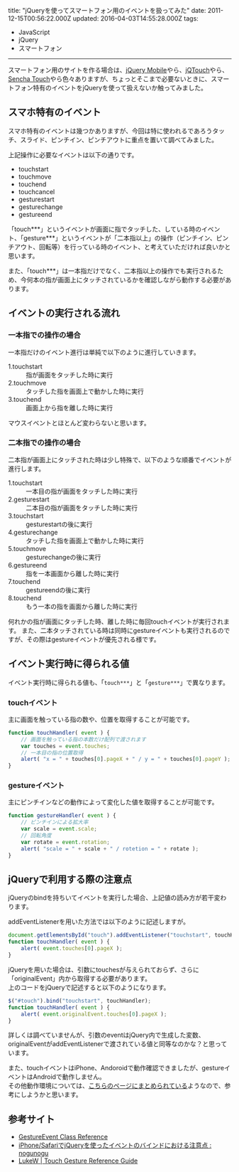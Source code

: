 title: "jQueryを使ってスマートフォン用のイベントを扱ってみた"
date: 2011-12-15T00:56:22.000Z
updated: 2016-04-03T14:55:28.000Z
tags: 
  - JavaScript
  - jQuery
  - スマートフォン
---

スマートフォン用のサイトを作る場合は、[jQuery Mobile](http://jquerymobile.com/)やら、[jQTouch](http://jqtouch.com/)やら、[Sencha Touch](http://www.sencha.com/products/touch/)やら色々ありますが、ちょっとそこまで必要ないときに、スマートフォン特有のイベントをjQueryを使って扱えないか触ってみました。


## スマホ特有のイベント

スマホ特有のイベントは幾つかありますが、今回は特に使われるであろうタッチ、スライド、ピンチイン、ピンチアウトに重点を置いて調べてみました。

上記操作に必要なイベントは以下の通りです。

- touchstart
- touchmove
- touchend
- touchcancel
- gesturestart
- gesturechange
- gestureend

「touch\*\*\*」というイベントが画面に指でタッチした、している時のイベント、「gesture\*\*\*」というイベントが「二本指以上」の操作（ピンチイン、ピンチアウト、回転等）を行っている時のイベント、と考えていただければ良いかと思います。

また、「touch\*\*\*」は一本指だけでなく、二本指以上の操作でも実行されるため、今何本の指が画面上にタッチされているかを確認しながら動作する必要があります。


## イベントの実行される流れ

### 一本指での操作の場合

一本指だけのイベント進行は単純で以下のように進行していきます。

<dl><dt>1.touchstart</dt><dd>指が画面をタッチした時に実行</dd><dt>2.touchmove</dt><dd>タッチした指を画面上で動かした時に実行</dd><dt>3.touchend</dt><dd>画面上から指を離した時に実行</dd></dl>マウスイベントとほとんど変わらないと思います。

### 二本指での操作の場合

二本指が画面上にタッチされた時は少し特殊で、以下のような順番でイベントが進行します。

<dl><dt>1.touchstart</dt><dd>一本目の指が画面をタッチした時に実行</dd><dt>2.gesturestart</dt><dd>二本目の指が画面をタッチした時に実行</dd><dt>3.touchstart</dt><dd>gesturestartの後に実行</dd><dt>4.gesturechange</dt><dd>タッチした指を画面上で動かした時に実行</dd><dt>5.touchmove</dt><dd>gesturechangeの後に実行</dd><dt>6.gestureend</dt><dd>指を一本画面から離した時に実行</dd><dt>7.touchend</dt><dd>gestureendの後に実行</dd><dt>8.touchend</dt><dd>もう一本の指を画面から離した時に実行</dd></dl>何れかの指が画面にタッチした時、離した時に毎回touchイベントが実行されます。  
 また、二本タッチされている時は同時にgestureイベントも実行されるのですが、その際はgestureイベントが優先される様です。


## イベント実行時に得られる値

イベント実行時に得られる値も、「`touch***`」と「`gesture***`」で異なります。

### touchイベント

主に画面を触っている指の数や、位置を取得することが可能です。

```javascript
function touchHandler( event ) {
	// 画面を触っている指の本数だけ配列で渡されます
	var touches = event.touches;
	// 一本目の指の位置取得
	alert( "x = " + touches[0].pageX + " / y = " + touches[0].pageY );
}
```

### gestureイベント

主にピンチインなどの動作によって変化した値を取得することが可能です。

```javascript
function gestureHandler( event ) {
	// ピンチインによる拡大率
	var scale = event.scale;
	// 回転角度
	var rotate = event.rotation;
	alert( "scale = " + scale + " / rotetion = " + rotate );
}
```


## jQueryで利用する際の注意点

jQueryのbindを持ちいてイベントを実行した場合、上記値の読み方が若干変わります。

addEventListenerを用いた方法では以下のように記述しますが。

```javascript
document.getElementsById("touch").addEventListener("touchstart", touchHandler, false);
function touchHandler( event ) {
	alert( event.touches[0].pageX );
}
```

jQueryを用いた場合は、引数にtouchesが与えられておらず、さらに「originalEvent」内から取得する必要があります。  
 上のコードをjQueryで記述すると以下のようになります。

```javascript
$("#touch").bind("touchstart", touchHandler);
function touchHandler( event ) {
	alert( event.originalEvent.touches[0].pageX );
}
```

詳しくは調べていませんが、引数のeventはjQuery内で生成した変数、originalEventがaddEventListenerで渡されている値と同等なのかな？と思っています。

また、touchイベントはiPhone、Andoroidで動作確認できましたが、gestureイベントはAndroidで動作しません。  
 その他動作環境については、[こちらのページにまとめられている](http://www.lukew.com/ff/entry.asp?1071)ようなので、参考にしようかと思います。


## 参考サイト

- [GestureEvent Class Reference](http://developer.apple.com/library/safari/#documentation/UserExperience/Reference/GestureEventClassReference/GestureEvent/GestureEvent.html#//apple_ref/javascript/cl/GestureEvent)
- [iPhone/SafariでjQueryを使ったイベントのバインドにおける注意点 : nogunogu](http://dev.worksap.co.jp/Members/nogunogu/2010/08/17/iphonesafari%E3%81%A7jquery%E3%82%92%E4%BD%BF%E3%81%A3%E3%81%9F%E3%82%A4%E3%83%99%E3%83%B3%E3%83%88%E3%81%AE%E3%83%90%E3%82%A4%E3%83%B3%E3%83%89%E3%81%AB%E3%81%8A%E3%81%91%E3%82%8B%E6%B3%A8%E6%84%8F/)
- [LukeW | Touch Gesture Reference Guide](http://www.lukew.com/ff/entry.asp?1071)